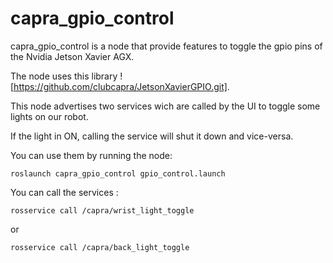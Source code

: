 # capra_gpio_control

capra_gpio_control is a node that provide features to toggle the gpio pins of the Nvidia Jetson Xavier AGX.

The node uses this library ! [https://github.com/clubcapra/JetsonXavierGPIO.git].

This node advertises two services wich are called by the UI to toggle some lights on our robot.

If the light in ON, calling the service will shut it down and vice-versa.

You can use them by running the node:

`roslaunch capra_gpio_control gpio_control.launch`

You can call the services  :

`rosservice call /capra/wrist_light_toggle`

or 

`rosservice call /capra/back_light_toggle`



